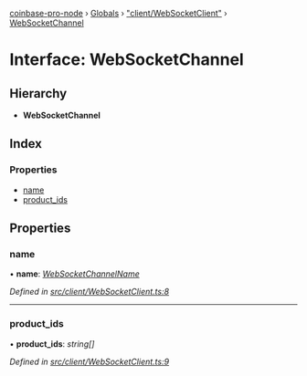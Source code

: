 [coinbase-pro-node](../README.md) › [Globals](../globals.md) › ["client/WebSocketClient"](../modules/_client_websocketclient_.md) › [WebSocketChannel](_client_websocketclient_.websocketchannel.md)

# Interface: WebSocketChannel

## Hierarchy

- **WebSocketChannel**

## Index

### Properties

- [name](_client_websocketclient_.websocketchannel.md#name)
- [product_ids](_client_websocketclient_.websocketchannel.md#product_ids)

## Properties

### name

• **name**: _[WebSocketChannelName](../enums/_client_websocketclient_.websocketchannelname.md)_

_Defined in [src/client/WebSocketClient.ts:8](https://github.com/bennyn/coinbase-pro-node/blob/0085625/src/client/WebSocketClient.ts#L8)_

---

### product_ids

• **product_ids**: _string[]_

_Defined in [src/client/WebSocketClient.ts:9](https://github.com/bennyn/coinbase-pro-node/blob/0085625/src/client/WebSocketClient.ts#L9)_
